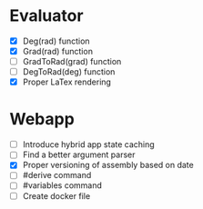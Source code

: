 # Evaluator

- [x] Deg(rad) function
- [x] Grad(rad) function
- [ ] GradToRad(grad) function
- [ ] DegToRad(deg) function
- [x] Proper LaTex rendering

# Webapp

- [ ] Introduce hybrid app state caching
- [ ] Find a better argument parser
- [x] Proper versioning of assembly based on date
- [ ] #derive command
- [ ] #variables command
- [ ] Create docker file